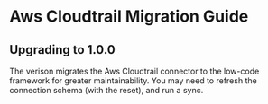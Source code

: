 # Aws Cloudtrail Migration Guide

## Upgrading to 1.0.0
The verison migrates the Aws Cloudtrail connector to the low-code framework for greater maintainability. You may need to refresh the connection schema (with the reset), and run a sync.